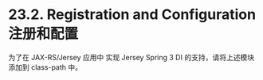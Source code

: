 23.2. Registration and Configuration 注册和配置
========================

 为了在 JAX-RS/Jersey 应用中 实现 Jersey Spring 3 DI 的支持，请将上述模块添加到 class-path 中。
